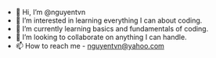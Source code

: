 - 👋 Hi, I’m @nguyentvn
- 👀 I’m interested in learning everything I can about coding.
- 🌱 I’m currently learning basics and fundamentals of coding.
- 💞️ I’m looking to collaborate on anything I can handle.
- 📫 How to reach me - nguyentvn@yahoo.com

<!---
nguyentvn/nguyentvn is a ✨ special ✨ repository because its `README.md` (this file) appears on your GitHub profile.
You can click the Preview link to take a look at your changes.
--->
